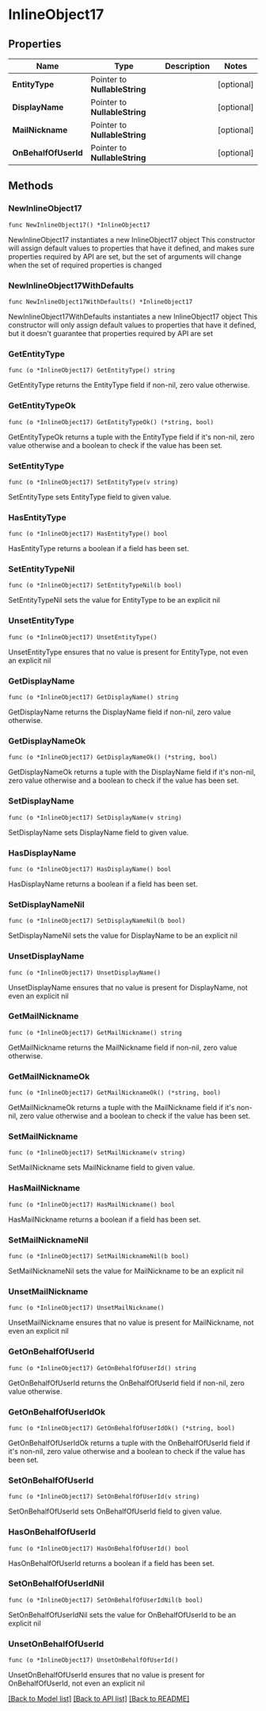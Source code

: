 # InlineObject17

## Properties

Name | Type | Description | Notes
------------ | ------------- | ------------- | -------------
**EntityType** | Pointer to **NullableString** |  | [optional] 
**DisplayName** | Pointer to **NullableString** |  | [optional] 
**MailNickname** | Pointer to **NullableString** |  | [optional] 
**OnBehalfOfUserId** | Pointer to **NullableString** |  | [optional] 

## Methods

### NewInlineObject17

`func NewInlineObject17() *InlineObject17`

NewInlineObject17 instantiates a new InlineObject17 object
This constructor will assign default values to properties that have it defined,
and makes sure properties required by API are set, but the set of arguments
will change when the set of required properties is changed

### NewInlineObject17WithDefaults

`func NewInlineObject17WithDefaults() *InlineObject17`

NewInlineObject17WithDefaults instantiates a new InlineObject17 object
This constructor will only assign default values to properties that have it defined,
but it doesn't guarantee that properties required by API are set

### GetEntityType

`func (o *InlineObject17) GetEntityType() string`

GetEntityType returns the EntityType field if non-nil, zero value otherwise.

### GetEntityTypeOk

`func (o *InlineObject17) GetEntityTypeOk() (*string, bool)`

GetEntityTypeOk returns a tuple with the EntityType field if it's non-nil, zero value otherwise
and a boolean to check if the value has been set.

### SetEntityType

`func (o *InlineObject17) SetEntityType(v string)`

SetEntityType sets EntityType field to given value.

### HasEntityType

`func (o *InlineObject17) HasEntityType() bool`

HasEntityType returns a boolean if a field has been set.

### SetEntityTypeNil

`func (o *InlineObject17) SetEntityTypeNil(b bool)`

 SetEntityTypeNil sets the value for EntityType to be an explicit nil

### UnsetEntityType
`func (o *InlineObject17) UnsetEntityType()`

UnsetEntityType ensures that no value is present for EntityType, not even an explicit nil
### GetDisplayName

`func (o *InlineObject17) GetDisplayName() string`

GetDisplayName returns the DisplayName field if non-nil, zero value otherwise.

### GetDisplayNameOk

`func (o *InlineObject17) GetDisplayNameOk() (*string, bool)`

GetDisplayNameOk returns a tuple with the DisplayName field if it's non-nil, zero value otherwise
and a boolean to check if the value has been set.

### SetDisplayName

`func (o *InlineObject17) SetDisplayName(v string)`

SetDisplayName sets DisplayName field to given value.

### HasDisplayName

`func (o *InlineObject17) HasDisplayName() bool`

HasDisplayName returns a boolean if a field has been set.

### SetDisplayNameNil

`func (o *InlineObject17) SetDisplayNameNil(b bool)`

 SetDisplayNameNil sets the value for DisplayName to be an explicit nil

### UnsetDisplayName
`func (o *InlineObject17) UnsetDisplayName()`

UnsetDisplayName ensures that no value is present for DisplayName, not even an explicit nil
### GetMailNickname

`func (o *InlineObject17) GetMailNickname() string`

GetMailNickname returns the MailNickname field if non-nil, zero value otherwise.

### GetMailNicknameOk

`func (o *InlineObject17) GetMailNicknameOk() (*string, bool)`

GetMailNicknameOk returns a tuple with the MailNickname field if it's non-nil, zero value otherwise
and a boolean to check if the value has been set.

### SetMailNickname

`func (o *InlineObject17) SetMailNickname(v string)`

SetMailNickname sets MailNickname field to given value.

### HasMailNickname

`func (o *InlineObject17) HasMailNickname() bool`

HasMailNickname returns a boolean if a field has been set.

### SetMailNicknameNil

`func (o *InlineObject17) SetMailNicknameNil(b bool)`

 SetMailNicknameNil sets the value for MailNickname to be an explicit nil

### UnsetMailNickname
`func (o *InlineObject17) UnsetMailNickname()`

UnsetMailNickname ensures that no value is present for MailNickname, not even an explicit nil
### GetOnBehalfOfUserId

`func (o *InlineObject17) GetOnBehalfOfUserId() string`

GetOnBehalfOfUserId returns the OnBehalfOfUserId field if non-nil, zero value otherwise.

### GetOnBehalfOfUserIdOk

`func (o *InlineObject17) GetOnBehalfOfUserIdOk() (*string, bool)`

GetOnBehalfOfUserIdOk returns a tuple with the OnBehalfOfUserId field if it's non-nil, zero value otherwise
and a boolean to check if the value has been set.

### SetOnBehalfOfUserId

`func (o *InlineObject17) SetOnBehalfOfUserId(v string)`

SetOnBehalfOfUserId sets OnBehalfOfUserId field to given value.

### HasOnBehalfOfUserId

`func (o *InlineObject17) HasOnBehalfOfUserId() bool`

HasOnBehalfOfUserId returns a boolean if a field has been set.

### SetOnBehalfOfUserIdNil

`func (o *InlineObject17) SetOnBehalfOfUserIdNil(b bool)`

 SetOnBehalfOfUserIdNil sets the value for OnBehalfOfUserId to be an explicit nil

### UnsetOnBehalfOfUserId
`func (o *InlineObject17) UnsetOnBehalfOfUserId()`

UnsetOnBehalfOfUserId ensures that no value is present for OnBehalfOfUserId, not even an explicit nil

[[Back to Model list]](../README.md#documentation-for-models) [[Back to API list]](../README.md#documentation-for-api-endpoints) [[Back to README]](../README.md)



